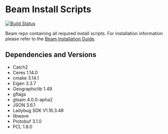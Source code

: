 # Beam Install Scripts
[![Build Status](https://travis-ci.com/BEAMRobotics/beam_install_scripts.svg?token=zshhVvp9R3DJ7YGGYs6z&branch=master)](https://travis-ci.com/BEAMRobotics/beam_install_scripts)

Beam repo containing all required install scripts. For installation information please refer to the [Beam Installation Guide](https://github.com/BEAMRobotics/beam_robotics/wiki/Beam-Robotics-Installation-Guide).

## Dependencies and Versions
- Catch2
- Ceres 1.14.0
- cmake 3.14.1
- Eigen 3.3.7
- Geographiclib 1.49
- gflags
- gtsam 4.0.0-apha2
- JSON 3.6.1
- Ladybug SDK V1.16.3.48
- libwave
- Protobuf 3.1.0
- PCL 1.8.0

